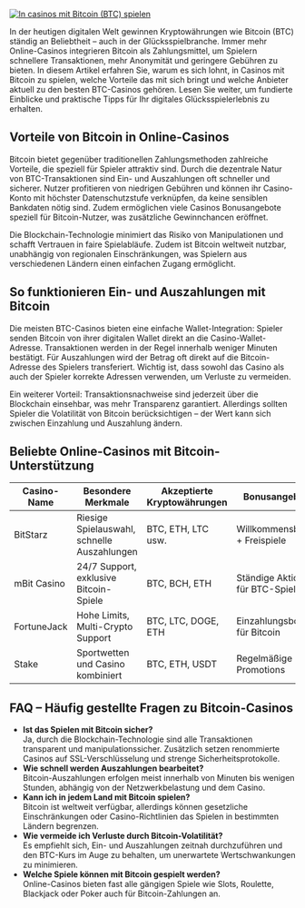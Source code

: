 [![In casinos mit Bitcoin (BTC) spielen](https://123-caf.pages.dev/gitsignup.png)](https://vrmoo.ru/Bt82HjjY)

<p>In der heutigen digitalen Welt gewinnen Kryptowährungen wie Bitcoin (BTC) ständig an Beliebtheit – auch in der Glücksspielbranche. Immer mehr Online-Casinos integrieren Bitcoin als Zahlungsmittel, um Spielern schnellere Transaktionen, mehr Anonymität und geringere Gebühren zu bieten. In diesem Artikel erfahren Sie, warum es sich lohnt, in Casinos mit Bitcoin zu spielen, welche Vorteile das mit sich bringt und welche Anbieter aktuell zu den besten BTC-Casinos gehören. Lesen Sie weiter, um fundierte Einblicke und praktische Tipps für Ihr digitales Glücksspielerlebnis zu erhalten.</p>  <h2>Vorteile von Bitcoin in Online-Casinos</h2> <p>Bitcoin bietet gegenüber traditionellen Zahlungsmethoden zahlreiche Vorteile, die speziell für Spieler attraktiv sind. Durch die dezentrale Natur von BTC-Transaktionen sind Ein- und Auszahlungen oft schneller und sicherer. Nutzer profitieren von niedrigen Gebühren und können ihr Casino-Konto mit höchster Datenschutzstufe verknüpfen, da keine sensiblen Bankdaten nötig sind. Zudem ermöglichen viele Casinos Bonusangebote speziell für Bitcoin-Nutzer, was zusätzliche Gewinnchancen eröffnet.</p> <p>Die Blockchain-Technologie minimiert das Risiko von Manipulationen und schafft Vertrauen in faire Spielabläufe. Zudem ist Bitcoin weltweit nutzbar, unabhängig von regionalen Einschränkungen, was Spielern aus verschiedenen Ländern einen einfachen Zugang ermöglicht.</p>  <h2>So funktionieren Ein- und Auszahlungen mit Bitcoin</h2> <p>Die meisten BTC-Casinos bieten eine einfache Wallet-Integration: Spieler senden Bitcoin von ihrer digitalen Wallet direkt an die Casino-Wallet-Adresse. Transaktionen werden in der Regel innerhalb weniger Minuten bestätigt. Für Auszahlungen wird der Betrag oft direkt auf die Bitcoin-Adresse des Spielers transferiert. Wichtig ist, dass sowohl das Casino als auch der Spieler korrekte Adressen verwenden, um Verluste zu vermeiden.</p> <p>Ein weiterer Vorteil: Transaktionsnachweise sind jederzeit über die Blockchain einsehbar, was mehr Transparenz garantiert. Allerdings sollten Spieler die Volatilität von Bitcoin berücksichtigen – der Wert kann sich zwischen Einzahlung und Auszahlung ändern.</p>  <h2>Beliebte Online-Casinos mit Bitcoin-Unterstützung</h2> <table>   <thead>     <tr>       <th>Casino-Name</th>       <th>Besondere Merkmale</th>       <th>Akzeptierte Kryptowährungen</th>       <th>Bonusangebote</th>     </tr>   </thead>   <tbody>     <tr>       <td>BitStarz</td>       <td>Riesige Spielauswahl, schnelle Auszahlungen</td>       <td>BTC, ETH, LTC usw.</td>       <td>Willkommensbonus + Freispiele</td>     </tr>     <tr>       <td>mBit Casino</td>       <td>24/7 Support, exklusive Bitcoin-Spiele</td>       <td>BTC, BCH, ETH</td>       <td>Ständige Aktionen für BTC-Spieler</td>     </tr>     <tr>       <td>FortuneJack</td>       <td>Hohe Limits, Multi-Crypto Support</td>       <td>BTC, LTC, DOGE, ETH</td>       <td>Einzahlungsbonus für Bitcoin</td>     </tr>     <tr>       <td>Stake</td>       <td>Sportwetten und Casino kombiniert</td>       <td>BTC, ETH, USDT</td>       <td>Regelmäßige Promotions</td>     </tr>   </tbody> </table>  <h2>FAQ – Häufig gestellte Fragen zu Bitcoin-Casinos</h2> <ul>   <li><strong>Ist das Spielen mit Bitcoin sicher?</strong><br>Ja, durch die Blockchain-Technologie sind alle Transaktionen transparent und manipulationssicher. Zusätzlich setzen renommierte Casinos auf SSL-Verschlüsselung und strenge Sicherheitsprotokolle.</li>   <li><strong>Wie schnell werden Auszahlungen bearbeitet?</strong><br>Bitcoin-Auszahlungen erfolgen meist innerhalb von Minuten bis wenigen Stunden, abhängig von der Netzwerkbelastung und dem Casino.</li>   <li><strong>Kann ich in jedem Land mit Bitcoin spielen?</strong><br>Bitcoin ist weltweit verfügbar, allerdings können gesetzliche Einschränkungen oder Casino-Richtlinien das Spielen in bestimmten Ländern begrenzen.</li>   <li><strong>Wie vermeide ich Verluste durch Bitcoin-Volatilität?</strong><br>Es empfiehlt sich, Ein- und Auszahlungen zeitnah durchzuführen und den BTC-Kurs im Auge zu behalten, um unerwartete Wertschwankungen zu minimieren.</li>   <li><strong>Welche Spiele können mit Bitcoin gespielt werden?</strong><br>Online-Casinos bieten fast alle gängigen Spiele wie Slots, Roulette, Blackjack oder Poker auch für Bitcoin-Zahlungen an.</li> </ul>